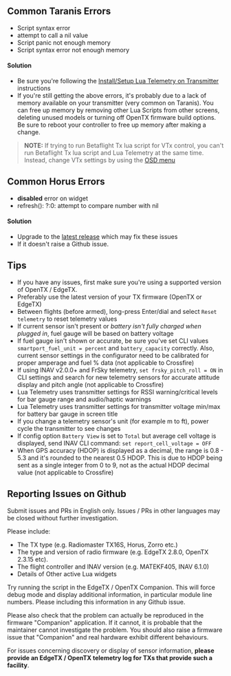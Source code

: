 ## Common Taranis Errors

* Script syntax error
* attempt to call a nil value
* Script panic not enough memory
* Script syntax error not enough memory

#### Solution

* Be sure you're following the [Install/Setup Lua Telemetry on Transmitter](../Getting-Started/#installsetup-lua-telemetry-on-transmitter) instructions
* If you're still getting the above errors, it's probably due to a lack of memory available on your transmitter (very common on Taranis). You can free up memory by removing other Lua Scripts from other screens, deleting unused models or turning off OpenTX firmware build options. Be sure to reboot your controller to free up memory after making a change.

> **NOTE:** If trying to run Betaflight Tx lua script for VTx control, you can't run Betaflight Tx lua script and Lua Telemetry at the same time.  Instead, change VTx settings by using the [OSD menu](https://github.com/iNavFlight/inav/master/docs/Controls.md)

## Common Horus Errors

* **disabled** error on widget
* refresh(): ?:0: attempt to compare number with nil

#### Solution

* Upgrade to the [latest release](../Upgrade) which may fix these issues
* If it doesn't raise a Github issue.

## Tips

* If you have any issues, first make sure you're using a supported version of OpenTX / EdgeTX.
* Preferably use the latest version of your TX firmware (OpenTX or EdgeTX)
* Between flights (before armed), long-press Enter/dial and select `Reset telemetry` to reset telemetry values
* If current sensor isn't present or _battery isn't fully charged when plugged in_, fuel gauge will be based on battery voltage
* If fuel gauge isn't shown or accurate, be sure you've set CLI values `smartport_fuel_unit = percent` and `battery_capacity` correctly. Also, current sensor settings in the configurator need to be calibrated for proper amperage and fuel % data (not applicable to Crossfire)
* If using INAV v2.0.0+ and FrSky telemetry, `set frsky_pitch_roll = ON` in CLI settings and search for new telemetry sensors for accurate attitude display and pitch angle (not applicable to Crossfire)
* Lua Telemetry uses transmitter settings for RSSI warning/critical levels for bar gauge range and audio/haptic warnings
* Lua Telemetry uses transmitter settings for transmitter voltage min/max for battery bar gauge in screen title
* If you change a telemetry sensor's unit (for example m to ft), power cycle the transmitter to see changes
* If config option `Battery View` is set to `Total` but average cell voltage is displayed, send INAV CLI command: `set report_cell_voltage = OFF`
* When GPS accuracy (HDOP) is displayed as a decimal, the range is 0.8 - 5.3 and it's rounded to the nearest 0.5 HDOP.  This is due to HDOP being sent as a single integer from 0 to 9, not as the actual HDOP decimal value  (not applicable to Crossfire)

## Reporting Issues on Github

Submit issues and PRs in English only. Issues / PRs in other languages may be closed without further investigation.

Please include:

* The TX type (e.g. Radiomaster TX16S, Horus, Zorro etc.)
* The type and version of radio firmware (e.g. EdgeTX 2.8.0, OpenTX 2.3.15 etc).
* The flight controller and INAV version (e.g. MATEKF405, INAV 6.1.0)
* Details of Other active Lua widgets

Try running the script in the EdgeTX / OpenTX Companion. This will force debug mode and display additional information, in particular module line numbers. Please including this information in any Github issue.

Please also check that the problem can actually be reproduced in the firmware "Companion" application. If it cannot, it is probable that the maintainer cannot investigate the problem. You should also raise a firmware issue that "Companion" and real hardware exhibit different behaviours.

For issues concerning discovery or display of sensor information, **please provide an EdgeTX / OpenTX telemetry log for TXs that provide such a facility**.
